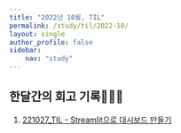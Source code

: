 ```yaml
---
title: "2022년 10월, TIL"
permalink: /study/til/2022-10/
layout: single
author_profile: false
sidebar:
    nav: "study"
---
```

 
## 한달간의 회고 기록👩🏻‍💻

1. [221027_TIL - Streamlit으로 대시보드 만들기](https://j-jae0.github.io/study/til/20221027/)


